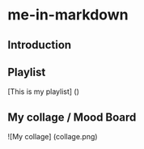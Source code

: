 # me-in-markdown

## Introduction

## Playlist
[This is my playlist] ()

## My collage / Mood Board

![My collage] (collage.png)